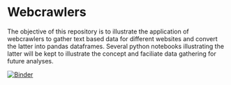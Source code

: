 # Webcrawlers

The objective of this repository is to illustrate the application of webcrawlers to gather text based data for different websites and convert the latter into pandas dataframes. Several python notebooks illustrating the latter will be kept to illustrate the concept and faciliate data gathering for future analyses.

[![Binder](https://mybinder.org/badge.svg)](https://mybinder.org/v2/gh/Spurryag/Webcrawlers-/master)
